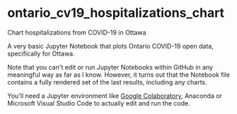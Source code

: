 # ontario_cv19_hospitalizations_chart
Chart hospitalizations from COVID-19 in Ottawa

A very basic Jupyter Notebook that plots Ontario COVID-19 open data, specifically for Ottawa.

Note that you can't edit or run Jupyter Notebooks within GitHub in any meaningful way as far as I know. However, it turns out that the Notebook file contains a fully rendered set of the last results, including any charts.

You'll need a Jupyter environment like [Google Colaboratory](https://colab.research.google.com/), Anaconda or Microsoft Visual Studio Code to actually edit and run the code.
